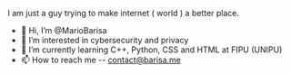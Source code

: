 I am just a guy trying to make internet ( world ) a better place.

- 👋 Hi, I’m @MarioBarisa
- 👀 I’m interested in cybersecurity and privacy
- 🌱 I’m currently learning C++, Python, CSS and HTML at FIPU (UNIPU)
- 📫 How to reach me -- contact@barisa.me





